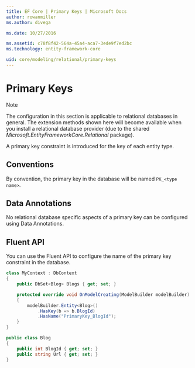 ```yaml
---
title: EF Core | Primary Keys | Microsoft Docs
author: rowanmiller
ms.author: divega

ms.date: 10/27/2016

ms.assetid: c78f8f42-564a-45a4-aca7-3ede9f7ed2bc
ms.technology: entity-framework-core

uid: core/modeling/relational/primary-keys
---
```

# Primary Keys

> [!NOTE]  
> The configuration in this section is applicable to relational databases in general. The extension methods shown here will become available when you install a relational database provider (due to the shared *Microsoft.EntityFrameworkCore.Relational* package).

A primary key constraint is introduced for the key of each entity type.

## Conventions

By convention, the primary key in the database will be named `PK_<type name>`.

## Data Annotations

No relational database specific aspects of a primary key can be configured using Data Annotations.

## Fluent API

You can use the Fluent API to configure the name of the primary key constraint in the database.

<!-- [!code-csharp[Main](samples/core/relational/Modeling/FluentAPI/Samples/Relational/KeyName.cs?highlight=9)] -->
``` csharp
class MyContext : DbContext
{
    public DbSet<Blog> Blogs { get; set; }

    protected override void OnModelCreating(ModelBuilder modelBuilder)
    {
        modelBuilder.Entity<Blog>()
            .HasKey(b => b.BlogId)
            .HasName("PrimaryKey_BlogId");
    }
}

public class Blog
{
    public int BlogId { get; set; }
    public string Url { get; set; }
}
```
